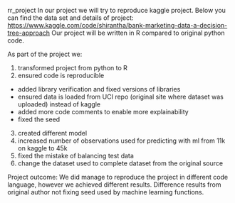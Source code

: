 rr_project In our project we will try to reproduce kaggle project. Below you can find the data set and details of project: https://www.kaggle.com/code/shirantha/bank-marketing-data-a-decision-tree-approach Our project will be written in R compared to original python code.

As part of the project we:
1. transformed project from python to R
2. ensured code is reproducible
  - added library verification and fixed versions of libraries
  - ensured data is loaded from UCI repo (original site where dataset was uploaded) instead of kaggle
  - added more code comments to enable more explainability
  - fixed the seed
3. created different model
4. increased number of observations used for predicting with ml from 11k on kaggle to 45k
5. fixed the mistake of balancing test data
6. change the dataset used to complete dataset from the original source

Project outcome:
We did manage to reproduce the project in different code language, however we achieved different results. Difference results from original author not fixing seed used by machine learning functions.

